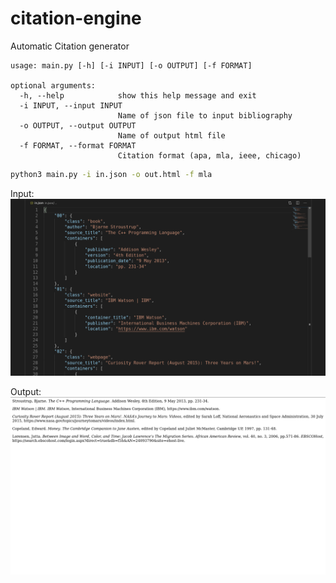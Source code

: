 # citation-engine
Automatic Citation generator

```text
usage: main.py [-h] [-i INPUT] [-o OUTPUT] [-f FORMAT]

optional arguments:
  -h, --help            show this help message and exit
  -i INPUT, --input INPUT
                        Name of json file to input bibliography
  -o OUTPUT, --output OUTPUT
                        Name of output html file
  -f FORMAT, --format FORMAT
                        Citation format (apa, mla, ieee, chicago)
```

```bash
python3 main.py -i in.json -o out.html -f mla
```

Input:
![Input](./in.png)

Output:
![Output](./out.png)
